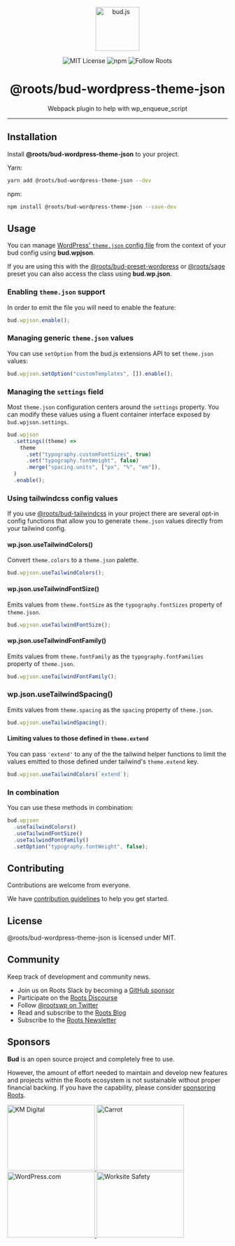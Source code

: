 <p align="center"><img src="https://cdn.roots.io/app/uploads/logo-bud.svg" height="100" alt="bud.js" /></p>

<p align="center">
  <img alt="MIT License" src="https://img.shields.io/github/license/roots/bud?color=%23525ddc&style=flat-square" />
  <img alt="npm" src="https://img.shields.io/npm/v/@roots/bud.svg?color=%23525ddc&style=flat-square" />
  <img alt="Follow Roots" src="https://img.shields.io/twitter/follow/rootswp.svg?color=%23525ddc&style=flat-square" />
</p>

<h1 align="center"><strong>@roots/bud-wordpress-theme-json</strong></h1>

<p align="center">
  Webpack plugin to help with wp_enqueue_script
</p>

---

## Installation

Install **@roots/bud-wordpress-theme-json** to your project.

Yarn:

```sh
yarn add @roots/bud-wordpress-theme-json --dev
```

npm:

```sh
npm install @roots/bud-wordpress-theme-json --save-dev
```

## Usage

You can manage [WordPress' `theme.json` config file](https://developer.wordpress.org/block-editor/how-to-guides/themes/theme-json/) from the context of your bud config using **bud.wpjson**.

If you are using this with the [@roots/bud-preset-wordpress](https://bud.js.org/extensions/bud-preset-wordpress) or [@roots/sage](https://bud.js.org/extensions/sage) preset you can also access the class using **bud.wp.json**.

### Enabling `theme.json` support

In order to emit the file you will need to enable the feature:

```ts title=bud.config.ts
bud.wpjson.enable();
```

### Managing generic `theme.json` values

You can use `setOption` from the bud.js extensions API to set `theme.json` values:

```ts title=bud.config.ts
bud.wpjson.setOption("customTemplates", []).enable();
```

### Managing the `settings` field

Most `theme.json` configuration centers around the `settings` property. You can modify these values using a fluent
container interface exposed by `bud.wpjson.settings`.

```ts title=bud.config.ts
bud.wpjson
  .settings((theme) =>
    theme
      .set("typography.customFontSizes", true)
      .set("typography.fontWeight", false)
      .merge("spacing.units", ["px", "%", "em"]),
  )
  .enable();
```

### Using tailwindcss config values

If you use [@roots/bud-tailwindcss](https://bud.js.org/extensions/bud-tailwindcss) in your project there are several
opt-in config functions that allow you to generate `theme.json` values directly from your tailwind config.

#### wp.json.useTailwindColors()

Convert `theme.colors` to a `theme.json` palette.

```ts title=bud.config.ts
bud.wpjson.useTailwindColors();
```

#### wp.json.useTailwindFontSize()

Emits values from `theme.fontSize` as the `typography.fontSizes` property of `theme.json`.

```ts title=bud.config.ts
bud.wpjson.useTailwindFontSize();
```

#### wp.json.useTailwindFontFamily()

Emits values from `theme.fontFamily` as the `typography.fontFamilies` property of `theme.json`.

```ts title=bud.config.ts
bud.wpjson.useTailwindFontFamily();
```

### wp.json.useTailwindSpacing()

Emits values from `theme.spacing` as the `spacing` property of `theme.json`.

```ts title=bud.config.ts
bud.wpjson.useTailwindSpacing();
```

#### Limiting values to those defined in `theme.extend`

You can pass `'extend'` to any of the the tailwind helper functions to limit the values emitted to those defined under tailwind's `theme.extend` key.

```ts title=bud.config.ts
bud.wpjson.useTailwindColors(`extend`);
```

### In combination

You can use these methods in combination:

```ts title=bud.config.ts
bud.wpjson
  .useTailwindColors()
  .useTailwindFontSize()
  .useTailwindFontFamily()
  .setOption("typography.fontWeight", false);
```

## Contributing

Contributions are welcome from everyone.

We have [contribution guidelines](https://github.com/roots/guidelines/blob/master/CONTRIBUTING.md) to help you get started.

## License

@roots/bud-wordpress-theme-json is licensed under MIT.

## Community

Keep track of development and community news.

- Join us on Roots Slack by becoming a [GitHub
  sponsor](https://github.com/sponsors/roots)
- Participate on the [Roots Discourse](https://discourse.roots.io/)
- Follow [@rootswp on Twitter](https://twitter.com/rootswp)
- Read and subscribe to the [Roots Blog](https://roots.io/blog/)
- Subscribe to the [Roots Newsletter](https://roots.io/subscribe/)

## Sponsors

**Bud** is an open source project and completely free to use.

However, the amount of effort needed to maintain and develop new features and projects within the Roots ecosystem is not sustainable without proper financial backing. If you have the capability, please consider [sponsoring Roots](https://github.com/sponsors/roots).

<a href="https://k-m.com/">
<img src="https://cdn.roots.io/app/uploads/km-digital.svg" alt="KM Digital" width="200" height="150"/>
</a>
<a href="https://carrot.com/">
<img src="https://cdn.roots.io/app/uploads/carrot.svg" alt="Carrot" width="200" height="150"/>
</a>
<a href="https://wordpress.com/">
<img src="https://cdn.roots.io/app/uploads/wordpress.svg" alt="WordPress.com" width="200" height="150"/>
</a>
<a href="https://worksitesafety.ca/careers/">
<img src="https://cdn.roots.io/app/uploads/worksite-safety.svg" alt="Worksite Safety" width="200" height="150"/>
</a>
